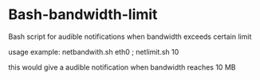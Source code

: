 Bash-bandwidth-limit
====================

Bash script for audible notifications when bandwidth exceeds  certain limit

usage example: netbandwith.sh eth0 ; netlimit.sh 10

this would give a audible notification when bandwidth reaches 10 MB 

